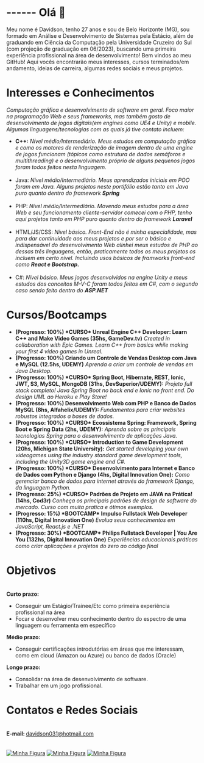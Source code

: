 <b><h1>------ Olá 👋</h1></b>

Meu nome é Davidson, tenho 27 anos e sou de Belo Horizonte (MG), sou formado em Análise e Desenvolvimento de Sistemas pela Estácio, além de graduando em Ciência da Computação pela Universidade Cruzeiro do Sul (com projeção de graduação em 06/2023), buscando uma primeira experiência profissional na área de desenvolvimento! Bem vindos ao meu GitHub! Aqui vocês encontrarão meus interesses, cursos terminados/em andamento, ideias de carreira, algumas redes sociais e meus projetos. 

<b><h1>Interesses e Conhecimentos</h1></b> 
<i>Computação gráfica e desenvolvimento de software em geral. Foco maior na programação Web e seus frameworks, mas também gosto de desenvolvimento de jogos digitais(em engines como UE4 e Unity) e mobile. Algumas linguagens/tecnologias com as quais já tive contato incluem: </i>
<ul>
<li><b>C++:</b> <i>Nível médio/Intermediário. Meus estudos em computação gráfica e como os motores de renderização de imagem dentro de uma engine de jogos funcionam (tópicos como estrutura de dados semáforos e multithreading) e o desenvolvimento próprio de alguns pequenos jogos foram todos feitos nesta linguagem.</li></i>
<br>
<li>Java:<i> Nível médio/Intermediário. Meus aprendizados iniciais em POO foram em Java. Alguns projetos neste portifólio estão tanto em Java puro quanto dentro do framework <b>Spring</b></i></li>
<br>
<li>PHP: <i>Nível médio/Intermediário. Movendo meus estudos para a área Web e seu funcionamento cliente-servidor comecei com o PHP, tenho aqui projetos tanto em PHP puro quanto dentro do framework <b>Laravel</b></i></li>
<br>
<li>HTML/JS/CSS: <i>Nível básico. Front-End não é minha especialidade, mas para dar continuidade aos meus projetos e por ser o básico e indispensável do desenvolvimento Web alinhei meus estudos de PHP ao dessas três linguagens, então, praticamente todos os meus projetos os incluem em certo nível. Incluindo usos básicos de framworks front-end como <b>React e Bootstrap.</b></i></li>
<br>
<li>C#:<i> Nível básico. Meus jogos desenvolvidos na engine Unity e meus estudos dos conceitos M-V-C foram todos feitos em C#, com o segundo caso sendo feito dentro do <b>ASP.NET</b></i></li>
</ul>
<b><h1>Cursos/Bootcamps</h1></b> 
<ul>
  <li><b>(Progresso: 100%) *CURSO* Unreal Engine C++ Developer: Learn C++ and Make Video Games (35hs, GameDev.tv)</b><i> Created in collaboration with Epic Games. Learn C++ from basics while making your first 4 video games in Unreal.</i></li>
  <li><b>(Progresso: 100%) Criando um Controle de Vendas Desktop com Java e MySQL (12.5hs, UDEMY)</b><i> Aprenda a criar um controle de vendas em Java Desktop.</i></li>
  <li><b>(Progresso: 100%) *CURSO* Spring Boot, Hibernate, REST, Ionic, JWT, S3, MySQL, MongoDB (31hs, DevSuperior/UDEMY):</b> <i>Projeto full stack completo! Java Spring Boot no back end e Ionic no front end. Do design UML ao Heroku e Play Store!</i></li>
  <li><b>(Progresso: 100%) Desenvolvimento Web com PHP e Banco de Dados MySQL (8hs, Alfahelix/UDEMY):</b> <i>Fundamentos para criar websites robustos integrados a bases de dados.</i></li>
  <li><b>(Progresso: 100%) *CURSO* Ecossistema Spring: Framework, Spring Boot e Spring Data (2hs, UDEMY):</b> <i>Aprenda sobre as principais tecnologias Spring para o desenvolvimento de aplicações Java.</i> 
</li>
  <li><b>(Progresso: 100%) *CURSO* Introduction to Game Development (20hs, Michigan State University):</b> <i>Get started developing your own videogames using the industry standard game development tools, including the Unity3D game engine and C#.</i> 
</li>
  <li><b>(Progresso: 100%) *CURSO* Desenvolvimento para Internet e Banco de Dados com Python e Django (4hs, Digital Innovation One):</b> <i>Como gerenciar banco de dados para internet através do framework Django, da linguagem Python.</i> 
</li>
  <li><b>(Progresso: 25%) *CURSO* Padrões de Projeto em JAVA na Prática! (14hs, Cod3r)</b><i> Conheça os principais padrões de design de software do mercado. Curso com muita pratica e ótimos exemplos.</i></i>
<li><b>(Progresso: 15%) *BOOTCAMP* Impulso Fullstack Web Developer (110hs, Digital Innovation One)</b><i> Evolua seus conhecimentos em JavaScript, React.js e .NET</i></i>
<li><b>(Progresso: 30%) *BOOTCAMP* Philips Fullstack Developer | You Are You (132hs, Digital Innovation One)</b><i> Experiências educacionais práticas como criar aplicações e projetos do zero ao código final</i></i>
</ul>
<b><h1>Objetivos</h1></b>
<br><b>Curto prazo:</b>
<ul>
<li>Conseguir um Estágio/Trainee/Etc como primeira experiência profissional na área</li>
<li>Focar e desenvolver meu conhecimento dentro do espectro de uma linguagem ou ferramenta em específico</li>
</ul>
<b>Médio prazo:</b>
<ul>
<li>Conseguir certificações introdutórias em áreas que me interessam, como em cloud (Amazon ou Azure) ou banco de dados (Oracle)</li>
</ul>

<b>Longo prazo:</b>
<ul>
<li>Consolidar na área de desenvolvimento de software.</li>
<li>Trabalhar em um jogo profissional.</li>
</ul>

<b><h1>Contatos e Redes Sociais</h1></b>  
<b>E-mail: </b> davidson031@hotmail.com
<br><br><br>
<a href="https://www.linkedin.com/in/davidson-tadeu031/"><img src="http://www.blueskyresumes.com/blog/wp-content/uploads/2010/02/59-linkedin-logo.jpg" alt="Minha Figura"></a>
<a href="https://twitter.com/Davidson_033"><img src="https://alociencia.com.br/wp-content/uploads/2016/07/twitter-logo.png" alt="Minha Figura"></a>
<a href="https://wa.me/+5531975553375"><img src="https://logospng.org/download/whatsapp/logo-whatsapp-256.png" alt="Minha Figura"></a>

